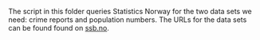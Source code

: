 The script in this folder queries Statistics Norway for the two data sets we need:
crime reports and population numbers. The URLs for the data sets can be found found on [ssb.no](http://ssb.no/).
